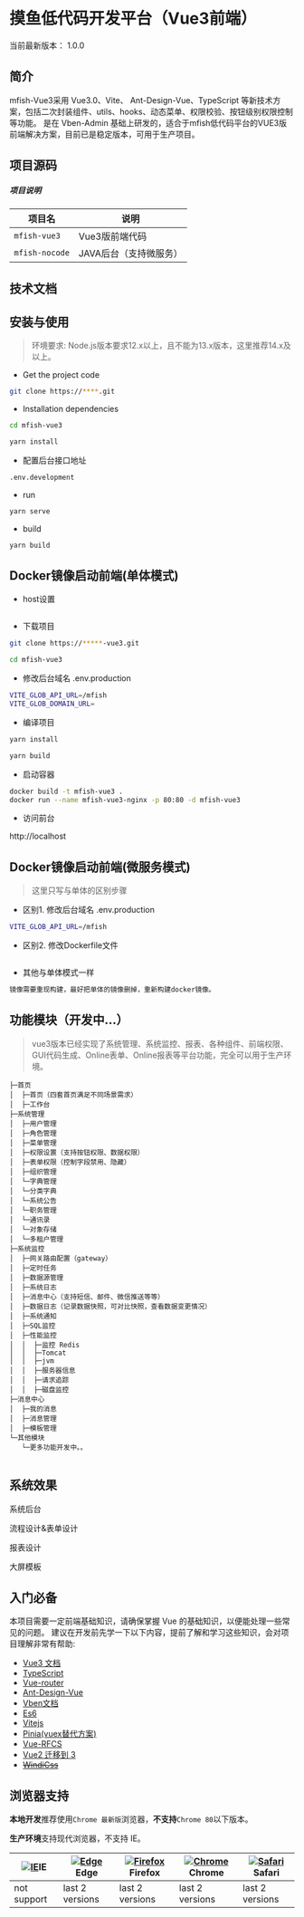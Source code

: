 摸鱼低代码开发平台（Vue3前端）
===============
当前最新版本： 1.0.0


## 简介
mfish-Vue3采用 Vue3.0、Vite、 Ant-Design-Vue、TypeScript 等新技术方案，包括二次封装组件、utils、hooks、动态菜单、权限校验、按钮级别权限控制等功能。
是在 Vben-Admin 基础上研发的，适合于mfish低代码平台的VUE3版前端解决方案，目前已是稳定版本，可用于生产项目。

##  项目源码



##### 项目说明

| 项目名                | 说明                     | 
|--------------------|------------------------|
| `mfish-vue3` | Vue3版前端代码 | 
| `mfish-nocode`    | JAVA后台（支持微服务）        |  

## 技术文档


## 安装与使用


> 环境要求: Node.js版本要求12.x以上，且不能为13.x版本，这里推荐14.x及以上。


- Get the project code

```bash
git clone https://****.git
```

- Installation dependencies

```bash
cd mfish-vue3

yarn install

```

- 配置后台接口地址
```bash
.env.development
```

- run

```bash
yarn serve
```


- build

```bash
yarn build
```


## Docker镜像启动前端(单体模式)

- host设置

```bash

```


- 下载项目

```bash
git clone https://*****-vue3.git

cd mfish-vue3

```
- 修改后台域名
  .env.production

```bash
VITE_GLOB_API_URL=/mfish
VITE_GLOB_DOMAIN_URL=
```


- 编译项目

```bash
yarn install

yarn build
```

- 启动容器
```bash
docker build -t mfish-vue3 .
docker run --name mfish-vue3-nginx -p 80:80 -d mfish-vue3
```

- 访问前台

http://localhost

## Docker镜像启动前端(微服务模式)
> 这里只写与单体的区别步骤

-  区别1. 修改后台域名
   .env.production

```bash
VITE_GLOB_API_URL=/mfish
```


- 区别2. 修改Dockerfile文件

```bash

```

-  其他与单体模式一样

```bash
镜像需要重现构建，最好把单体的镜像删掉，重新构建docker镜像。
```


## 功能模块（开发中...）
> vue3版本已经实现了系统管理、系统监控、报表、各种组件、前端权限、GUI代码生成、Online表单、Online报表等平台功能，完全可以用于生产环境。

```
├─首页
│  ├─首页（四套首页满足不同场景需求）
│  ├─工作台
├─系统管理
│  ├─用户管理
│  ├─角色管理
│  ├─菜单管理
│  ├─权限设置（支持按钮权限、数据权限）
│  ├─表单权限（控制字段禁用、隐藏）
│  ├─组织管理
│  └─字典管理
│  └─分类字典
│  └─系统公告
│  └─职务管理
│  └─通讯录
│  └─对象存储
│  └─多租户管理
├─系统监控
│  ├─网关路由配置（gateway）
│  ├─定时任务
│  ├─数据源管理
│  ├─系统日志
│  ├─消息中心（支持短信、邮件、微信推送等等）
│  ├─数据日志（记录数据快照，可对比快照，查看数据变更情况）
│  ├─系统通知
│  ├─SQL监控
│  ├─性能监控
│  │  ├─监控 Redis
│  │  ├─Tomcat
│  │  ├─jvm
│  │  ├─服务器信息
│  │  ├─请求追踪
│  │  ├─磁盘监控
├─消息中心
│  ├─我的消息
│  ├─消息管理
│  ├─模板管理
└─其他模块 
   └─更多功能开发中。。 
   
```

##   系统效果
系统后台

流程设计&表单设计

报表设计

大屏模板




## 入门必备

本项目需要一定前端基础知识，请确保掌握 Vue 的基础知识，以便能处理一些常见的问题。 建议在开发前先学一下以下内容，提前了解和学习这些知识，会对项目理解非常有帮助:

*   [Vue3 文档](https://v3.vuejs.org/)
*   [TypeScript](https://www.typescriptlang.org/)
*   [Vue-router](https://next.router.vuejs.org/)
*   [Ant-Design-Vue](https://2x.antdv.com/docs/vue/introduce-cn/)
*   [Vben文档](https://vvbin.cn/doc-next)
*   [Es6](https://es6.ruanyifeng.com/)
*   [Vitejs](https://vitejs.dev/)
*   [Pinia(vuex替代方案)](https://pinia.esm.dev/introduction.html)
*   [Vue-RFCS](https://github.com/vuejs/rfcs)
*   [Vue2 迁移到 3](https://v3.vuejs.org/guide/migration/introduction.html)
*   [~~WindiCss~~](https://windicss.netlify.app/)


##   浏览器支持

**本地开发**推荐使用`Chrome 最新版`浏览器，**不支持**`Chrome 80`以下版本。

**生产环境**支持现代浏览器，不支持 IE。

| [![IE](https://raw.githubusercontent.com/alrra/browser-logos/master/src/archive/internet-explorer_9-11/internet-explorer_9-11_48x48.png)](http://godban.github.io/browsers-support-badges/)IE | [![ Edge](https://raw.githubusercontent.com/alrra/browser-logos/master/src/edge/edge_48x48.png)](http://godban.github.io/browsers-support-badges/)Edge | [![Firefox](https://raw.githubusercontent.com/alrra/browser-logos/master/src/firefox/firefox_48x48.png)](http://godban.github.io/browsers-support-badges/)Firefox | [![Chrome](https://raw.githubusercontent.com/alrra/browser-logos/master/src/chrome/chrome_48x48.png)](http://godban.github.io/browsers-support-badges/)Chrome | [![Safari](https://raw.githubusercontent.com/alrra/browser-logos/master/src/safari/safari_48x48.png)](http://godban.github.io/browsers-support-badges/)Safari |
| --- | --- | --- | --- | --- |
| not support | last 2 versions | last 2 versions | last 2 versions | last 2 versions |
